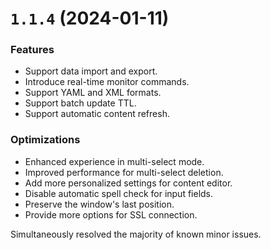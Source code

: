 # `1.1.4` (2024-01-11)

### Features

* Support data import and export.
* Introduce real-time monitor commands.
* Support YAML and XML formats.
* Support batch update TTL.
* Support automatic content refresh.

### Optimizations

* Enhanced experience in multi-select mode.
* Improved performance for multi-select deletion.
* Add more personalized settings for content editor.
* Disable automatic spell check for input fields.
* Preserve the window's last position.
* Provide more options for SSL connection.

Simultaneously resolved the majority of known minor issues.
